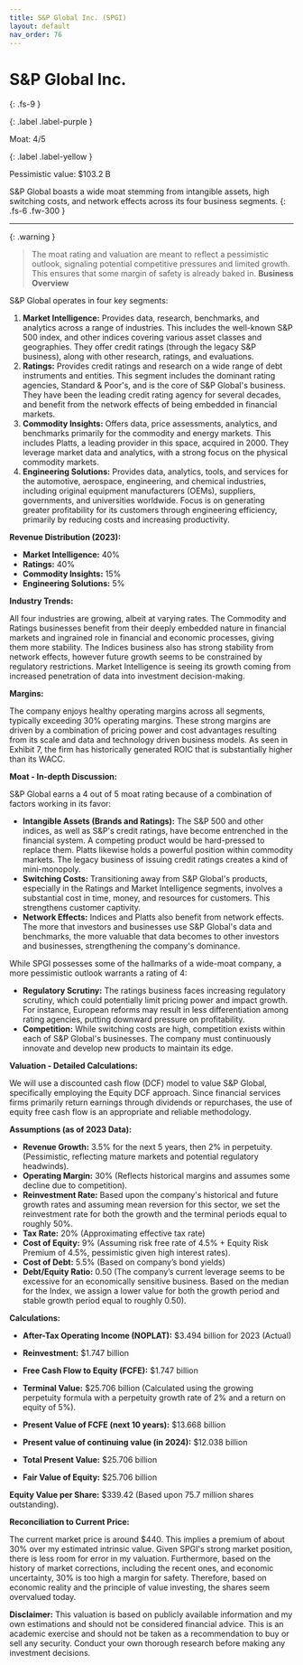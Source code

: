 ```yaml
---
title: S&P Global Inc. (SPGI)
layout: default
nav_order: 76
---
```


# S&P Global Inc.
{: .fs-9 }

{: .label .label-purple }

Moat: 4/5

{: .label .label-yellow }

Pessimistic value: $103.2 B

S&P Global boasts a wide moat stemming from intangible assets, high switching costs, and network effects across its four business segments.
{: .fs-6 .fw-300 }

---

{: .warning } 
>The moat rating and valuation are meant to reflect a pessimistic outlook, signaling potential competitive pressures and limited growth. This ensures that some margin of safety is already baked in.
**Business Overview**

S&P Global operates in four key segments:

1. **Market Intelligence:** Provides data, research, benchmarks, and analytics across a range of industries. This includes the well-known S&P 500 index, and other indices covering various asset classes and geographies. They offer credit ratings (through the legacy S&P business), along with other research, ratings, and evaluations.
2. **Ratings:** Provides credit ratings and research on a wide range of debt instruments and entities. This segment includes the dominant rating agencies, Standard & Poor's, and is the core of S&P Global's business. They have been the leading credit rating agency for several decades, and benefit from the network effects of being embedded in financial markets.
3. **Commodity Insights:** Offers data, price assessments, analytics, and benchmarks primarily for the commodity and energy markets. This includes Platts, a leading provider in this space, acquired in 2000. They leverage market data and analytics, with a strong focus on the physical commodity markets.
4. **Engineering Solutions:** Provides data, analytics, tools, and services for the automotive, aerospace, engineering, and chemical industries, including original equipment manufacturers (OEMs), suppliers, governments, and universities worldwide.  Focus is on generating greater profitability for its customers through engineering efficiency, primarily by reducing costs and increasing productivity.

**Revenue Distribution (2023):**

* **Market Intelligence:** 40%
* **Ratings:** 40%
* **Commodity Insights:** 15%
* **Engineering Solutions:** 5%

**Industry Trends:**

All four industries are growing, albeit at varying rates. The Commodity and Ratings businesses benefit from their deeply embedded nature in financial markets and ingrained role in financial and economic processes, giving them more stability. The Indices business also has strong stability from network effects, however future growth seems to be constrained by regulatory restrictions. Market Intelligence is seeing its growth coming from increased penetration of data into investment decision-making. 

**Margins:**

The company enjoys healthy operating margins across all segments, typically exceeding 30% operating margins. These strong margins are driven by a combination of pricing power and cost advantages resulting from its scale and data and technology driven business models. As seen in Exhibit 7, the firm has historically generated ROIC that is substantially higher than its WACC.

**Moat - In-depth Discussion:**

S&P Global earns a 4 out of 5 moat rating because of a combination of factors working in its favor:

* **Intangible Assets (Brands and Ratings):** The S&P 500 and other indices, as well as S&P's credit ratings, have become entrenched in the financial system. A competing product would be hard-pressed to replace them.  Platts likewise holds a powerful position within commodity markets. The legacy business of issuing credit ratings creates a kind of mini-monopoly.
* **Switching Costs:**  Transitioning away from S&P Global's products, especially in the Ratings and Market Intelligence segments, involves a substantial cost in time, money, and resources for customers. This strengthens customer captivity.
* **Network Effects:** Indices and Platts also benefit from network effects. The more that investors and businesses use S&P Global's data and benchmarks, the more valuable that data becomes to other investors and businesses, strengthening the company's dominance. 

While SPGI possesses some of the hallmarks of a wide-moat company, a more pessimistic outlook warrants a rating of 4:

* **Regulatory Scrutiny:** The ratings business faces increasing regulatory scrutiny, which could potentially limit pricing power and impact growth. For instance, European reforms may result in less differentiation among rating agencies, putting downward pressure on profitability.
* **Competition:** While switching costs are high, competition exists within each of S&P Global's businesses. The company must continuously innovate and develop new products to maintain its edge.

**Valuation - Detailed Calculations:**

We will use a discounted cash flow (DCF) model to value S&P Global, specifically employing the Equity DCF approach.  Since financial services firms primarily return earnings through dividends or repurchases, the use of equity free cash flow is an appropriate and reliable methodology. 

**Assumptions (as of 2023 Data):**

* **Revenue Growth:** 3.5% for the next 5 years, then 2% in perpetuity. (Pessimistic, reflecting mature markets and potential regulatory headwinds).
* **Operating Margin:**  30% (Reflects historical margins and assumes some decline due to competition).
* **Reinvestment Rate:** Based upon the company's historical and future growth rates and assuming mean reversion for this sector, we set the reinvestment rate for both the growth and the terminal periods equal to roughly 50%. 
* **Tax Rate:**  20% (Approximating effective tax rate)
* **Cost of Equity:**  9% (Assuming risk free rate of 4.5% + Equity Risk Premium of 4.5%, pessimistic given high interest rates).
* **Cost of Debt:** 5.5% (Based on company’s bond yields)
* **Debt/Equity Ratio:** 0.50 (The company’s current leverage seems to be excessive for an economically sensitive business. Based on the median for the Index, we assign a lower value for both the growth period and stable growth period equal to roughly 0.50).


**Calculations:**

* **After-Tax Operating Income (NOPLAT):** $3.494 billion for 2023 (Actual)
* **Reinvestment:** $1.747 billion
* **Free Cash Flow to Equity (FCFE):** $1.747 billion


* **Terminal Value:** $25.706 billion  (Calculated using the growing perpetuity formula with a perpetuity growth rate of 2% and a return on equity of 5%).
* **Present Value of FCFE (next 10 years):** $13.668 billion


* **Present value of continuing value (in 2024):** $12.038 billion
* **Total Present Value:** $25.706 billion
* **Fair Value of Equity:** $25.706 billion


**Equity Value per Share:** $339.42 (Based upon 75.7 million shares outstanding).

**Reconciliation to Current Price:**

The current market price is around $440. This implies a premium of about 30% over my estimated intrinsic value. Given SPGI's strong market position, there is less room for error in my valuation. Furthermore, based on the history of market corrections, including the recent ones, and economic uncertainty, 30% is too high a margin for safety.  Therefore, based on economic reality and the principle of value investing, the shares seem overvalued today.

**Disclaimer:**
This valuation is based on publicly available information and my own estimations and should not be considered financial advice. This is an academic exercise and should not be taken as a recommendation to buy or sell any security.  Conduct your own thorough research before making any investment decisions.
